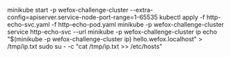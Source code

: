 minikube start -p wefox-challenge-cluster --extra-config=apiserver.service-node-port-range=1-65535
kubectl apply -f http-echo-svc.yaml -f http-echo-pod.yaml 
minikube -p wefox-challenge-cluster service http-echo-svc --url
minikube -p wefox-challenge-cluster ip
echo "$(minikube -p wefox-challenge-cluster ip) hello.wefox.localhost" > /tmp/ip.txt
sudo su - -c "cat /tmp/ip.txt >> /etc/hosts"